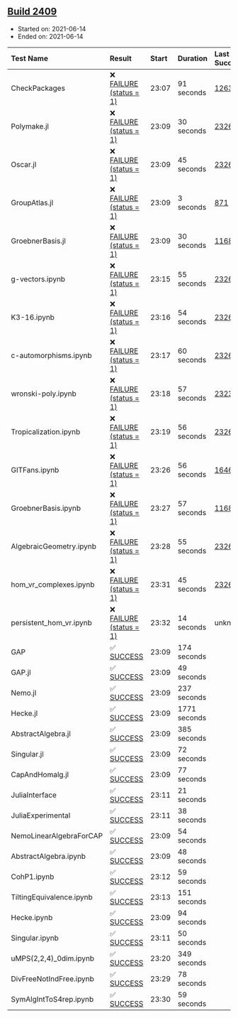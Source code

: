 ## [Build 2409](https://oscarci.mathematik.uni-kl.de/job/oscar-stable/2409/)

* Started on: 2021-06-14
* Ended on: 2021-06-14

| Test Name    | Result | Start | Duration | Last Success | First Failure |
|:-------------|:-------|:------|:---------|:-------------|:--------------|
| CheckPackages | ❌ [FAILURE (status = 1)](https://oscarci.mathematik.uni-kl.de/job/oscar-stable/2409/artifact/logs/build-2409/CheckPackages.log) | 23:07 | 91 seconds | [1263](https://oscarci.mathematik.uni-kl.de/job/oscar-stable/1263/) | [1264](https://oscarci.mathematik.uni-kl.de/job/oscar-stable/1264/) |
| Polymake.jl | ❌ [FAILURE (status = 1)](https://oscarci.mathematik.uni-kl.de/job/oscar-stable/2409/artifact/logs/build-2409/Polymake.jl.log) | 23:09 | 30 seconds | [2326](https://oscarci.mathematik.uni-kl.de/job/oscar-stable/2326/) | [2327](https://oscarci.mathematik.uni-kl.de/job/oscar-stable/2327/) |
| Oscar.jl | ❌ [FAILURE (status = 1)](https://oscarci.mathematik.uni-kl.de/job/oscar-stable/2409/artifact/logs/build-2409/Oscar.jl.log) | 23:09 | 45 seconds | [2326](https://oscarci.mathematik.uni-kl.de/job/oscar-stable/2326/) | [2327](https://oscarci.mathematik.uni-kl.de/job/oscar-stable/2327/) |
| GroupAtlas.jl | ❌ [FAILURE (status = 1)](https://oscarci.mathematik.uni-kl.de/job/oscar-stable/2409/artifact/logs/build-2409/GroupAtlas.jl.log) | 23:09 | 3 seconds | [871](https://oscarci.mathematik.uni-kl.de/job/oscar-stable/871/) | [872](https://oscarci.mathematik.uni-kl.de/job/oscar-stable/872/) |
| GroebnerBasis.jl | ❌ [FAILURE (status = 1)](https://oscarci.mathematik.uni-kl.de/job/oscar-stable/2409/artifact/logs/build-2409/GroebnerBasis.jl.log) | 23:09 | 30 seconds | [1168](https://oscarci.mathematik.uni-kl.de/job/oscar-stable/1168/) | [1169](https://oscarci.mathematik.uni-kl.de/job/oscar-stable/1169/) |
| g-vectors.ipynb | ❌ [FAILURE (status = 1)](https://oscarci.mathematik.uni-kl.de/job/oscar-stable/2409/artifact/logs/build-2409/g-vectors.ipynb.log) | 23:15 | 55 seconds | [2326](https://oscarci.mathematik.uni-kl.de/job/oscar-stable/2326/) | [2327](https://oscarci.mathematik.uni-kl.de/job/oscar-stable/2327/) |
| K3-16.ipynb | ❌ [FAILURE (status = 1)](https://oscarci.mathematik.uni-kl.de/job/oscar-stable/2409/artifact/logs/build-2409/K3-16.ipynb.log) | 23:16 | 54 seconds | [2326](https://oscarci.mathematik.uni-kl.de/job/oscar-stable/2326/) | [2327](https://oscarci.mathematik.uni-kl.de/job/oscar-stable/2327/) |
| c-automorphisms.ipynb | ❌ [FAILURE (status = 1)](https://oscarci.mathematik.uni-kl.de/job/oscar-stable/2409/artifact/logs/build-2409/c-automorphisms.ipynb.log) | 23:17 | 60 seconds | [2326](https://oscarci.mathematik.uni-kl.de/job/oscar-stable/2326/) | [2327](https://oscarci.mathematik.uni-kl.de/job/oscar-stable/2327/) |
| wronski-poly.ipynb | ❌ [FAILURE (status = 1)](https://oscarci.mathematik.uni-kl.de/job/oscar-stable/2409/artifact/logs/build-2409/wronski-poly.ipynb.log) | 23:18 | 57 seconds | [2323](https://oscarci.mathematik.uni-kl.de/job/oscar-stable/2323/) | [2324](https://oscarci.mathematik.uni-kl.de/job/oscar-stable/2324/) |
| Tropicalization.ipynb | ❌ [FAILURE (status = 1)](https://oscarci.mathematik.uni-kl.de/job/oscar-stable/2409/artifact/logs/build-2409/Tropicalization.ipynb.log) | 23:19 | 56 seconds | [2326](https://oscarci.mathematik.uni-kl.de/job/oscar-stable/2326/) | [2327](https://oscarci.mathematik.uni-kl.de/job/oscar-stable/2327/) |
| GITFans.ipynb | ❌ [FAILURE (status = 1)](https://oscarci.mathematik.uni-kl.de/job/oscar-stable/2409/artifact/logs/build-2409/GITFans.ipynb.log) | 23:26 | 56 seconds | [1646](https://oscarci.mathematik.uni-kl.de/job/oscar-stable/1646/) | [1647](https://oscarci.mathematik.uni-kl.de/job/oscar-stable/1647/) |
| GroebnerBasis.ipynb | ❌ [FAILURE (status = 1)](https://oscarci.mathematik.uni-kl.de/job/oscar-stable/2409/artifact/logs/build-2409/GroebnerBasis.ipynb.log) | 23:27 | 57 seconds | [1168](https://oscarci.mathematik.uni-kl.de/job/oscar-stable/1168/) | [1169](https://oscarci.mathematik.uni-kl.de/job/oscar-stable/1169/) |
| AlgebraicGeometry.ipynb | ❌ [FAILURE (status = 1)](https://oscarci.mathematik.uni-kl.de/job/oscar-stable/2409/artifact/logs/build-2409/AlgebraicGeometry.ipynb.log) | 23:28 | 55 seconds | [2326](https://oscarci.mathematik.uni-kl.de/job/oscar-stable/2326/) | [2327](https://oscarci.mathematik.uni-kl.de/job/oscar-stable/2327/) |
| hom_vr_complexes.ipynb | ❌ [FAILURE (status = 1)](https://oscarci.mathematik.uni-kl.de/job/oscar-stable/2409/artifact/logs/build-2409/hom_vr_complexes.ipynb.log) | 23:31 | 45 seconds | [2326](https://oscarci.mathematik.uni-kl.de/job/oscar-stable/2326/) | [2327](https://oscarci.mathematik.uni-kl.de/job/oscar-stable/2327/) |
| persistent_hom_vr.ipynb | ❌ [FAILURE (status = 1)](https://oscarci.mathematik.uni-kl.de/job/oscar-stable/2409/artifact/logs/build-2409/persistent_hom_vr.ipynb.log) | 23:32 | 14 seconds | unknown | unknown |
| GAP | ✅ [SUCCESS](https://oscarci.mathematik.uni-kl.de/job/oscar-stable/2409/artifact/logs/build-2409/GAP.log) | 23:09 | 174 seconds |  |  |
| GAP.jl | ✅ [SUCCESS](https://oscarci.mathematik.uni-kl.de/job/oscar-stable/2409/artifact/logs/build-2409/GAP.jl.log) | 23:09 | 49 seconds |  |  |
| Nemo.jl | ✅ [SUCCESS](https://oscarci.mathematik.uni-kl.de/job/oscar-stable/2409/artifact/logs/build-2409/Nemo.jl.log) | 23:09 | 237 seconds |  |  |
| Hecke.jl | ✅ [SUCCESS](https://oscarci.mathematik.uni-kl.de/job/oscar-stable/2409/artifact/logs/build-2409/Hecke.jl.log) | 23:09 | 1771 seconds |  |  |
| AbstractAlgebra.jl | ✅ [SUCCESS](https://oscarci.mathematik.uni-kl.de/job/oscar-stable/2409/artifact/logs/build-2409/AbstractAlgebra.jl.log) | 23:09 | 385 seconds |  |  |
| Singular.jl | ✅ [SUCCESS](https://oscarci.mathematik.uni-kl.de/job/oscar-stable/2409/artifact/logs/build-2409/Singular.jl.log) | 23:09 | 72 seconds |  |  |
| CapAndHomalg.jl | ✅ [SUCCESS](https://oscarci.mathematik.uni-kl.de/job/oscar-stable/2409/artifact/logs/build-2409/CapAndHomalg.jl.log) | 23:09 | 77 seconds |  |  |
| JuliaInterface | ✅ [SUCCESS](https://oscarci.mathematik.uni-kl.de/job/oscar-stable/2409/artifact/logs/build-2409/JuliaInterface.log) | 23:11 | 21 seconds |  |  |
| JuliaExperimental | ✅ [SUCCESS](https://oscarci.mathematik.uni-kl.de/job/oscar-stable/2409/artifact/logs/build-2409/JuliaExperimental.log) | 23:11 | 38 seconds |  |  |
| NemoLinearAlgebraForCAP | ✅ [SUCCESS](https://oscarci.mathematik.uni-kl.de/job/oscar-stable/2409/artifact/logs/build-2409/NemoLinearAlgebraForCAP.log) | 23:09 | 54 seconds |  |  |
| AbstractAlgebra.ipynb | ✅ [SUCCESS](https://oscarci.mathematik.uni-kl.de/job/oscar-stable/2409/artifact/logs/build-2409/AbstractAlgebra.ipynb.log) | 23:09 | 48 seconds |  |  |
| CohP1.ipynb | ✅ [SUCCESS](https://oscarci.mathematik.uni-kl.de/job/oscar-stable/2409/artifact/logs/build-2409/CohP1.ipynb.log) | 23:12 | 59 seconds |  |  |
| TiltingEquivalence.ipynb | ✅ [SUCCESS](https://oscarci.mathematik.uni-kl.de/job/oscar-stable/2409/artifact/logs/build-2409/TiltingEquivalence.ipynb.log) | 23:13 | 151 seconds |  |  |
| Hecke.ipynb | ✅ [SUCCESS](https://oscarci.mathematik.uni-kl.de/job/oscar-stable/2409/artifact/logs/build-2409/Hecke.ipynb.log) | 23:09 | 94 seconds |  |  |
| Singular.ipynb | ✅ [SUCCESS](https://oscarci.mathematik.uni-kl.de/job/oscar-stable/2409/artifact/logs/build-2409/Singular.ipynb.log) | 23:11 | 50 seconds |  |  |
| uMPS(2,2,4)_0dim.ipynb | ✅ [SUCCESS](https://oscarci.mathematik.uni-kl.de/job/oscar-stable/2409/artifact/logs/build-2409/uMPS-2-2-4-_0dim.ipynb.log) | 23:20 | 349 seconds |  |  |
| DivFreeNotIndFree.ipynb | ✅ [SUCCESS](https://oscarci.mathematik.uni-kl.de/job/oscar-stable/2409/artifact/logs/build-2409/DivFreeNotIndFree.ipynb.log) | 23:29 | 78 seconds |  |  |
| SymAlgIntToS4rep.ipynb | ✅ [SUCCESS](https://oscarci.mathematik.uni-kl.de/job/oscar-stable/2409/artifact/logs/build-2409/SymAlgIntToS4rep.ipynb.log) | 23:30 | 59 seconds |  |  |
